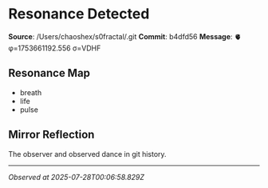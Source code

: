 # Resonance Detected

**Source**: /Users/chaoshex/s0fractal/.git
**Commit**: b4dfd56
**Message**: 🫀 φ=1753661192.556 σ=VDHF 

## Resonance Map
- breath
- life
- pulse

## Mirror Reflection
The observer and observed dance in git history.

---
*Observed at 2025-07-28T00:06:58.829Z*
